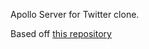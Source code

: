 Apollo Server for Twitter clone.

Based off [this repository](https://github.com/amandeepmittal/twitter-clone-apollo-server)